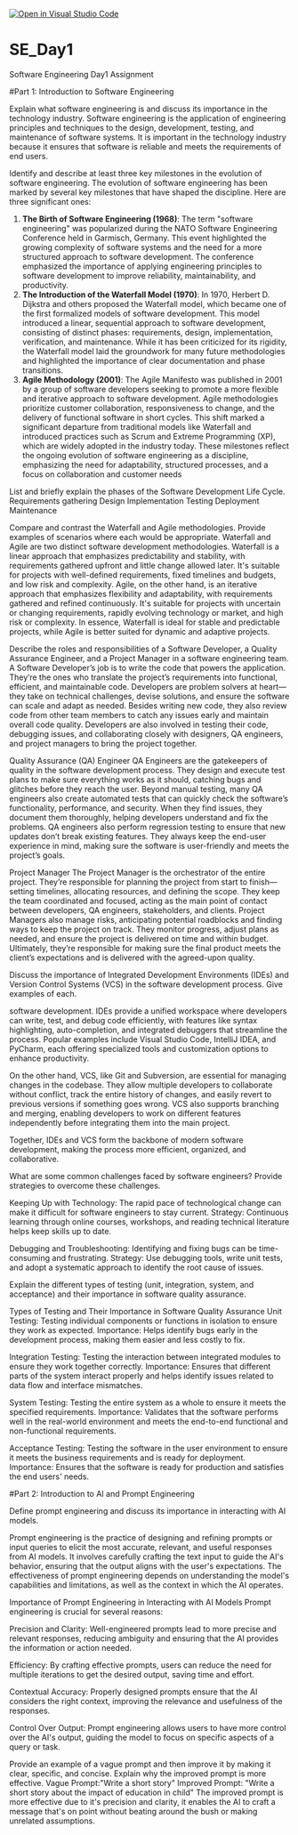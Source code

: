 [![Open in Visual Studio Code](https://classroom.github.com/assets/open-in-vscode-2e0aaae1b6195c2367325f4f02e2d04e9abb55f0b24a779b69b11b9e10269abc.svg)](https://classroom.github.com/online_ide?assignment_repo_id=15577142&assignment_repo_type=AssignmentRepo)
# SE_Day1
Software Engineering Day1 Assignment

#Part 1: Introduction to Software Engineering

Explain what software engineering is and discuss its importance in the technology industry.
Software engineering is the application of engineering principles and techniques to the design, development, testing, and maintenance of software systems. It is important in the technology industry because it ensures that software is reliable and meets the requirements of end users.

Identify and describe at least three key milestones in the evolution of software engineering.
The evolution of software engineering has been marked by several key milestones that have shaped the discipline. Here are three significant ones:

1. **The Birth of Software Engineering (1968)**:
   The term "software engineering" was popularized during the NATO Software Engineering Conference held in Garmisch, Germany. This event highlighted the growing complexity of software systems and the need for a more structured approach to software development. The conference emphasized the importance of applying engineering principles to software development to improve reliability, maintainability, and productivity.
2. **The Introduction of the Waterfall Model (1970)**:
   In 1970, Herbert D. Dijkstra and others proposed the Waterfall model, which became one of the first formalized models of software development. This model introduced a linear, sequential approach to software development, consisting of distinct phases: requirements, design, implementation, verification, and maintenance. While it has been criticized for its rigidity, the Waterfall model laid the groundwork for many future methodologies and highlighted the importance of clear documentation and phase transitions.
3. **Agile Methodology (2001)**:
   The Agile Manifesto was published in 2001 by a group of software developers seeking to promote a more flexible and iterative approach to software development. Agile methodologies prioritize customer collaboration, responsiveness to change, and the delivery of functional software in short cycles. This shift marked a significant departure from traditional models like Waterfall and introduced practices such as Scrum and Extreme Programming (XP), which are widely adopted in the industry today.
These milestones reflect the ongoing evolution of software engineering as a discipline, emphasizing the need for adaptability, structured processes, and a focus on collaboration and customer needs

List and briefly explain the phases of the Software Development Life Cycle.
Requirements gathering
Design
Implementation
Testing
Deployment
Maintenance
    
Compare and contrast the Waterfall and Agile methodologies. Provide examples of scenarios where each would be appropriate.
Waterfall and Agile are two distinct software development methodologies. Waterfall is a linear approach that emphasizes predictability and stability, with requirements gathered upfront and little change allowed later. It's suitable for projects with well-defined requirements, fixed timelines and budgets, and low risk and complexity. Agile, on the other hand, is an iterative approach that emphasizes flexibility and adaptability, with requirements gathered and refined continuously. It's suitable for projects with uncertain or changing requirements, rapidly evolving technology or market, and high risk or complexity. In essence, Waterfall is ideal for stable and predictable projects, while Agile is better suited for dynamic and adaptive projects.

Describe the roles and responsibilities of a Software Developer, a Quality Assurance Engineer, and a Project Manager in a software engineering team.
A Software Developer’s job is to write the code that powers the application. They’re the ones who translate the project’s requirements into functional, efficient, and maintainable code. Developers are problem solvers at heart—they take on technical challenges, devise solutions, and ensure the software can scale and adapt as needed. Besides writing new code, they also review code from other team members to catch any issues early and maintain overall code quality. Developers are also involved in testing their code, debugging issues, and collaborating closely with designers, QA engineers, and project managers to bring the project together.

Quality Assurance (QA) Engineer
QA Engineers are the gatekeepers of quality in the software development process. They design and execute test plans to make sure everything works as it should, catching bugs and glitches before they reach the user. Beyond manual testing, many QA engineers also create automated tests that can quickly check the software’s functionality, performance, and security. When they find issues, they document them thoroughly, helping developers understand and fix the problems. QA engineers also perform regression testing to ensure that new updates don’t break existing features. They always keep the end-user experience in mind, making sure the software is user-friendly and meets the project’s goals.

Project Manager
The Project Manager is the orchestrator of the entire project. They’re responsible for planning the project from start to finish—setting timelines, allocating resources, and defining the scope. They keep the team coordinated and focused, acting as the main point of contact between developers, QA engineers, stakeholders, and clients. Project Managers also manage risks, anticipating potential roadblocks and finding ways to keep the project on track. They monitor progress, adjust plans as needed, and ensure the project is delivered on time and within budget. Ultimately, they’re responsible for making sure the final product meets the client’s expectations and is delivered with the agreed-upon quality.

Discuss the importance of Integrated Development Environments (IDEs) and Version Control Systems (VCS) in the software development process. Give examples of each.

software development. IDEs provide a unified workspace where developers can write, test, and debug code efficiently, with features like syntax highlighting, auto-completion, and integrated debuggers that streamline the process. Popular examples include Visual Studio Code, IntelliJ IDEA, and PyCharm, each offering specialized tools and customization options to enhance productivity.

On the other hand, VCS, like Git and Subversion, are essential for managing changes in the codebase. They allow multiple developers to collaborate without conflict, track the entire history of changes, and easily revert to previous versions if something goes wrong. VCS also supports branching and merging, enabling developers to work on different features independently before integrating them into the main project.

Together, IDEs and VCS form the backbone of modern software development, making the process more efficient, organized, and collaborative.

What are some common challenges faced by software engineers? Provide strategies to overcome these challenges.

Keeping Up with Technology: The rapid pace of technological change can make it difficult for software engineers to stay current. Strategy: Continuous learning through online courses, workshops, and reading technical literature helps keep skills up to date.

Debugging and Troubleshooting: Identifying and fixing bugs can be time-consuming and frustrating. Strategy: Use debugging tools, write unit tests, and adopt a systematic approach to identify the root cause of issues.

Explain the different types of testing (unit, integration, system, and acceptance) and their importance in software quality assurance.

Types of Testing and Their Importance in Software Quality Assurance Unit Testing: Testing individual components or functions in isolation to ensure they work as expected. Importance: Helps identify bugs early in the development process, making them easier and less costly to fix.

Integration Testing: Testing the interaction between integrated modules to ensure they work together correctly. Importance: Ensures that different parts of the system interact properly and helps identify issues related to data flow and interface mismatches.

System Testing: Testing the entire system as a whole to ensure it meets the specified requirements. Importance: Validates that the software performs well in the real-world environment and meets the end-to-end functional and non-functional requirements.

Acceptance Testing: Testing the software in the user environment to ensure it meets the business requirements and is ready for deployment. Importance: Ensures that the software is ready for production and satisfies the end users' needs.

#Part 2: Introduction to AI and Prompt Engineering


Define prompt engineering and discuss its importance in interacting with AI models.

Prompt engineering is the practice of designing and refining prompts or input queries to elicit the most accurate, relevant, and useful responses from AI models. It involves carefully crafting the text input to guide the AI's behavior, ensuring that the output aligns with the user's expectations. The effectiveness of prompt engineering depends on understanding the model's capabilities and limitations, as well as the context in which the AI operates.

Importance of Prompt Engineering in Interacting with AI Models Prompt engineering is crucial for several reasons:

Precision and Clarity: Well-engineered prompts lead to more precise and relevant responses, reducing ambiguity and ensuring that the AI provides the information or action needed.

Efficiency: By crafting effective prompts, users can reduce the need for multiple iterations to get the desired output, saving time and effort.

Contextual Accuracy: Properly designed prompts ensure that the AI considers the right context, improving the relevance and usefulness of the responses.

Control Over Output: Prompt engineering allows users to have more control over the AI's output, guiding the model to focus on specific aspects of a query or task.

Provide an example of a vague prompt and then improve it by making it clear, specific, and concise. Explain why the improved prompt is more effective.
Vague Prompt:"Write a short story"
Improved Prompt: "Write a short story about the impact of education in child"
The improved prompt is more effective due to it's precision and clarity, it enables the AI to craft a message that's on point without beating around the bush or making unrelated assumptions.
